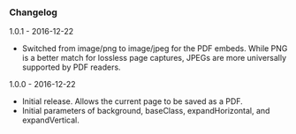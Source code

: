 ### Changelog ###

1.0.1 - 2016-12-22
 * Switched from image/png to image/jpeg for the PDF embeds. While PNG is a better match for lossless page captures, JPEGs are more universally supported by PDF readers.

1.0.0 - 2016-12-22
 * Initial release. Allows the current page to be saved as a PDF.
 * Initial parameters of background, baseClass, expandHorizontal, and expandVertical.